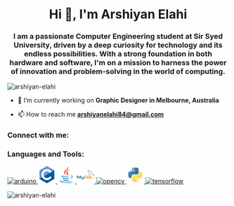 <h1 align="center">Hi 👋, I'm Arshiyan Elahi</h1>
<h3 align="center">I am a passionate Computer Engineering student at Sir Syed University, driven by a deep curiosity for technology and its endless possibilities. With a strong foundation in both hardware and software, I'm on a mission to harness the power of innovation and problem-solving in the world of computing.</h3>

<p align="left"> <img src="https://komarev.com/ghpvc/?username=arshiyan-elahi&label=Profile%20views&color=0e75b6&style=flat" alt="arshiyan-elahi" /> </p>

- 🔭 I’m currently working on **Graphic Designer in Melbourne, Australia**

- 📫 How to reach me **arshiyanelahi84@gmail.com**

<h3 align="left">Connect with me:</h3>
<p align="left">
</p>

<h3 align="left">Languages and Tools:</h3>
<p align="left"> <a href="https://www.arduino.cc/" target="_blank" rel="noreferrer"> <img src="https://cdn.worldvectorlogo.com/logos/arduino-1.svg" alt="arduino" width="40" height="40"/> </a> <a href="https://www.cprogramming.com/" target="_blank" rel="noreferrer"> <img src="https://raw.githubusercontent.com/devicons/devicon/master/icons/c/c-original.svg" alt="c" width="40" height="40"/> </a> <a href="https://www.java.com" target="_blank" rel="noreferrer"> <img src="https://raw.githubusercontent.com/devicons/devicon/master/icons/java/java-original.svg" alt="java" width="40" height="40"/> </a> <a href="https://www.mysql.com/" target="_blank" rel="noreferrer"> <img src="https://raw.githubusercontent.com/devicons/devicon/master/icons/mysql/mysql-original-wordmark.svg" alt="mysql" width="40" height="40"/> </a> <a href="https://opencv.org/" target="_blank" rel="noreferrer"> <img src="https://www.vectorlogo.zone/logos/opencv/opencv-icon.svg" alt="opencv" width="40" height="40"/> </a> <a href="https://www.python.org" target="_blank" rel="noreferrer"> <img src="https://raw.githubusercontent.com/devicons/devicon/master/icons/python/python-original.svg" alt="python" width="40" height="40"/> </a> <a href="https://www.tensorflow.org" target="_blank" rel="noreferrer"> <img src="https://www.vectorlogo.zone/logos/tensorflow/tensorflow-icon.svg" alt="tensorflow" width="40" height="40"/> </a> </p>

<p><img align="center" src="https://github-readme-stats.vercel.app/api/top-langs?username=arshiyan-elahi&show_icons=true&locale=en&layout=compact" alt="arshiyan-elahi" /></p>
